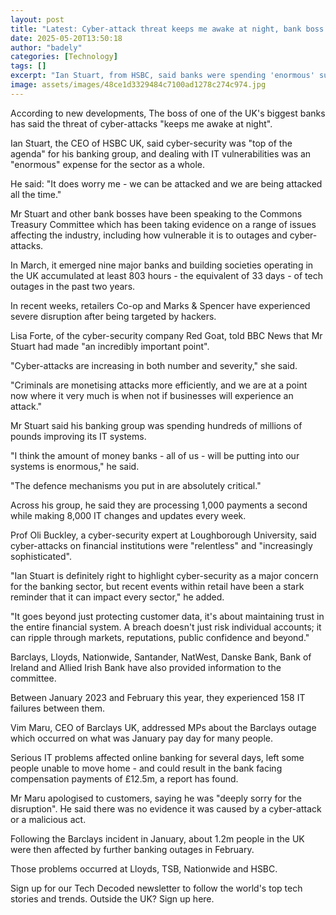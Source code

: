 ```yaml
---
layout: post
title: "Latest: Cyber-attack threat keeps me awake at night, bank boss says"
date: 2025-05-20T13:50:18
author: "badely"
categories: [Technology]
tags: []
excerpt: "Ian Stuart, from HSBC, said banks were spending 'enormous' sums shoring up their IT systems."
image: assets/images/48ce1d3329484c7100ad1278c274c974.jpg
---
```


According to new developments, The boss of one of the UK's biggest banks has said the threat of cyber-attacks "keeps me awake at night".

Ian Stuart, the CEO of HSBC UK, said cyber-security was "top of the agenda" for his banking group, and dealing with IT vulnerabilities was an "enormous" expense for the sector as a whole.

He said: "It does worry me - we can be attacked and we are being attacked all the time."

Mr Stuart and other bank bosses have been speaking to the Commons Treasury Committee which has been taking evidence on a range of issues affecting the industry, including how vulnerable it is to outages and cyber-attacks.

In March, it emerged nine major banks and building societies operating in the UK accumulated at least 803 hours - the equivalent of 33 days - of tech outages in the past two years.

In recent weeks, retailers Co-op and Marks & Spencer have experienced severe disruption after being targeted by hackers.

Lisa Forte, of the cyber-security company Red Goat, told BBC News that Mr Stuart had made "an incredibly important point".

"Cyber-attacks are increasing in both number and severity," she said.

"Criminals are monetising attacks more efficiently, and we are at a point now where it very much is when not if businesses will experience an attack."

Mr Stuart said his banking group was spending hundreds of millions of pounds improving its IT systems.

"I think the amount of money banks - all of us - will be putting into our systems is enormous," he said. 

"The defence mechanisms you put in are absolutely critical."

Across his group, he said they are processing 1,000 payments a second while making 8,000 IT changes and updates every week.

Prof Oli Buckley, a cyber-security expert at Loughborough University, said cyber-attacks on financial institutions were "relentless" and "increasingly sophisticated".

"Ian Stuart is definitely right to highlight cyber-security as a major concern for the banking sector, but recent events within retail have been a stark reminder that it can impact every sector," he added.

"It goes beyond just protecting customer data, it's about maintaining trust in the entire financial system. A breach doesn't just risk individual accounts; it can ripple through markets, reputations, public confidence and beyond."

Barclays, Lloyds, Nationwide, Santander, NatWest, Danske Bank, Bank of Ireland and Allied Irish Bank have also provided information to the committee.

Between January 2023 and February this year, they experienced 158 IT failures between them.

Vim Maru, CEO of Barclays UK, addressed MPs about the Barclays outage which occurred on what was January pay day for many people. 

Serious IT problems affected online banking for several days, left some people unable to move home - and could result in the bank facing compensation payments of £12.5m, a report has found.

Mr Maru apologised to customers, saying he was "deeply sorry for the disruption". He said there was no evidence it was caused by a cyber-attack or a malicious act.

Following the Barclays incident in January, about 1.2m people in the UK were then affected by further banking outages in February. 

Those problems occurred at Lloyds, TSB, Nationwide and HSBC.

Sign up for our Tech Decoded newsletter to follow the world's top tech stories and trends. Outside the UK? Sign up here.

